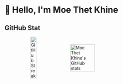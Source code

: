 # 👋 Hello, I'm Moe Thet Khine
## GitHub Stat

<div style="display: flex; justify-content: center; align-items: center; max-width: 1000px; margin: 0 auto; gap: 20px;">
    <a href="https://git.io/streak-stats">
        <img src="https://streak-stats.demolab.com/?user=MoeThetKhine&theme=radical" alt="GitHub Streak" style="width: 42%;" />
    </a>
    <img src="https://github-readme-stats.vercel.app/api?username=MoeThetKhine&show_icons=true&theme=radical" style="width: 40%" alt="Moe Thet Khine's GitHub stats" />
</div>
